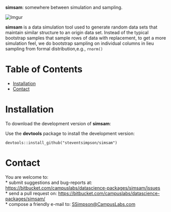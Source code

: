 **simsam**: somewhere between simulation and sampling.

![Imgur](http://i.imgur.com/pDvVaAx.png)

**simsam** is a data simulation tool used to generate random data
sets that maintain similar structure to an origin data set. Instead of the typical bootstrap samples that sample rows of data with replacement, to get a more simulation feel, we do bootstrap sampling on individual columns in lieu sampling from formal distribution,e.g., `rnorm()`  

Table of Contents
=================

-   [Installation](#installation)
-   [Contact](#contact)

Installation
============

To download the development version of **simsam**:

Use the **devtools** package to install the development version:

    devtools::install_github("steventsimpson/simsam")

Contact
=======

You are welcome to:  
\* submit suggestions and bug-reports at:
<https://bitbucket.com/campuslabs/datascience-packages/simsam/issues>  
\* send a pull request on:
<https://bitbucket.com/campuslabs/datascience-packages/simsam/>  
\* compose a friendly e-mail to: <SSimpson@CampusLabs.com>
